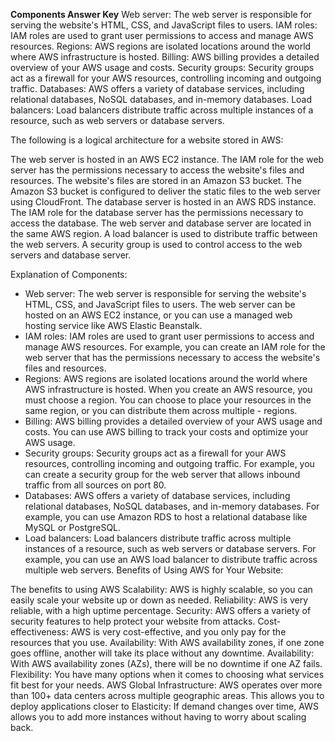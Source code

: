 **Components Answer Key**
Web server: The web server is responsible for serving the website's HTML, CSS, and JavaScript files to users.
IAM roles: IAM roles are used to grant user permissions to access and manage AWS resources.
Regions: AWS regions are isolated locations around the world where AWS infrastructure is hosted.
Billing: AWS billing provides a detailed overview of your AWS usage and costs.
Security groups: Security groups act as a firewall for your AWS resources, controlling incoming and outgoing traffic.
Databases: AWS offers a variety of database services, including relational databases, NoSQL databases, and in-memory databases.
Load balancers: Load balancers distribute traffic across multiple instances of a resource, such as web servers or database servers.

The following is a logical architecture for a website stored in AWS:

The web server is hosted in an AWS EC2 instance.
The IAM role for the web server has the permissions necessary to access the website's files and resources.
The website's files are stored in an Amazon S3 bucket.
The Amazon S3 bucket is configured to deliver the static files to the web server using CloudFront.
The database server is hosted in an AWS RDS instance.
The IAM role for the database server has the permissions necessary to access the database.
The web server and database server are located in the same AWS region.
A load balancer is used to distribute traffic between the web servers.
A security group is used to control access to the web servers and database server.

Explanation of Components:

- Web server: The web server is responsible for serving the website's HTML, CSS, and JavaScript files to users. The web server can be hosted on an AWS EC2 instance, or you can use a managed web hosting service like AWS Elastic Beanstalk.
- IAM roles: IAM roles are used to grant user permissions to access and manage AWS resources. For example, you can create an IAM role for the web server that has the permissions necessary to access the website's files and resources.
- Regions: AWS regions are isolated locations around the world where AWS infrastructure is hosted. When you create an AWS resource, you must choose a region. You can choose to place your resources in the same region, or you can distribute them across multiple - regions.
- Billing: AWS billing provides a detailed overview of your AWS usage and costs. You can use AWS billing to track your costs and optimize your AWS usage.
- Security groups: Security groups act as a firewall for your AWS resources, controlling incoming and outgoing traffic. For example, you can create a security group for the web server that allows inbound traffic from all sources on port 80.
- Databases: AWS offers a variety of database services, including relational databases, NoSQL databases, and in-memory databases. For example, you can use Amazon RDS to host a relational database like MySQL or PostgreSQL.
- Load balancers: Load balancers distribute traffic across multiple instances of a resource, such as web servers or database servers. For example, you can use an AWS load balancer to distribute traffic across multiple web servers.
Benefits of Using AWS for Your Website:

The benefits to using AWS 
Scalability: AWS is highly scalable, so you can easily scale your website up or down as needed.
Reliability: AWS is very reliable, with a high uptime percentage.
Security: AWS offers a variety of security features to help protect your website from attacks.
Cost-effectiveness: AWS is very cost-effective, and you only pay for the resources that you use.
Availability: With AWS availability zones, if one zone goes offline, another will take its place without any downtime.
Availability: With AWS availability zones (AZs), there will be no downtime if one AZ fails.
Flexibility: You have many options when it comes to choosing what services fit best for your needs.
AWS Global Infrastructure: AWS operates over more than 100+ data centers across multiple geographic areas. This allows you to deploy applications closer to
Elasticity: If demand changes over time, AWS allows you to add more instances without having to worry about scaling back.
